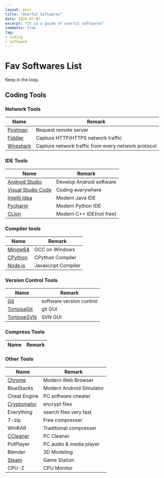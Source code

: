 ```yaml
---
layout: post
title: "Userful Softwares"
date: 2024-07-07
excerpt: "It is a guide of userful softwares"
comments: true
tag:
- coding
- software
---
```


# Fav Softwares List

Keep in the loop.

## Coding Tools

### Network Tools

| Name | Remark |
| --- | --- |
| [Postman](https://www.postman.com/) | Request remote server |
| [Fiddler](https://www.telerik.com/fiddler)  | Capture HTTP/HTTPS network traffic |
| [Wireshark](https://www.wireshark.org/) | Capture network traffic from every network protocol |

### IDE Tools

| Name | Remark |
| --- | --- |
| [Android Studio](https://developer.android.com/studio?hl=zh-cn) | Develop Android software |
| [Visual Studio Code](https://code.visualstudio.com/) | Coding everywhere |
| [Intellij Idea](https://www.jetbrains.com/zh-cn/idea/) | Modern Java IDE |
| [Pycharm](https://www.jetbrains.com/pycharm/) | Modern Python IDE |
| [CLion](https://www.jetbrains.com/clion/) | Modern C++ IDE(not free) |

### Compiler tools

| Name | Remark |
| --- | --- |
| [Mingw64](https://www.mingw-w64.org/) | GCC on Windows |
| [CPython](https://www.python.org/) | CPython Compiler |
| [Node.js](https://nodejs.org/zh-cn) | Javascript Compiler |

### Version Control Tools

| Name | Remark |
| --- | --- |
| [Git](https://gitforwindows.org/) | software version control |
| [TortoiseGit](https://tortoisegit.org/) | git GUI |
| [TortioseSVN](https://tortoisesvn.net/downloads.zh.html) | SVN GUI |

### Compress Tools

| Name | Remark |
| --- | --- |

### Other Tools

| Name | Remark |
| --- | --- |
| [Chrome](https://www.google.com/intl/en_hk/chrome/) | Modern Web Browser |
| BlueStacks | Modern Android Simulator |
| Cheat Engine | PC software cheater |
| [Cryptomator](https://cryptomator.org/) | encrypt files |
| Everything | search files very fast |
| 7-zip | Free compresser |
| WinRAR | Traditional compresser |
| [CCleaner](https://www.ccleaner.com/) | PC Cleaner |
| PotPlayer | PC audio & media player |
| Blender | 3D Modeling |
| [Steam](https://store.steampowered.com/) | Game Station |
| CPU-Z | CPU Monitor |
